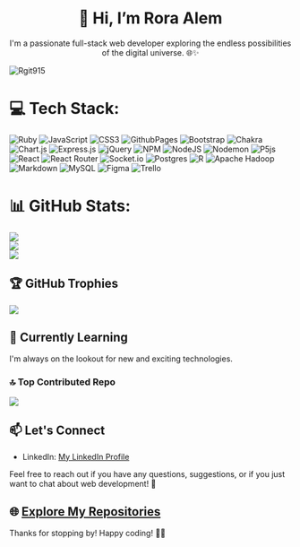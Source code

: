 <h1 align="center">👋 Hi, I’m Rora Alem</h1>
<p align="center"> I'm a passionate full-stack web developer exploring the endless possibilities of the digital universe. 🌐✨<br/></p>

<p align="left"> <img src="https://komarev.com/ghpvc/?username=Rgit915&color=blue&style=plastic" alt="Rgit915" /> </p>

# 💻 Tech Stack:
 ![Ruby](https://img.shields.io/badge/ruby-%23CC342D.svg?style=flat&logo=ruby&logoColor=white) ![JavaScript](https://img.shields.io/badge/javascript-%23323330.svg?style=flat&logo=javascript&logoColor=%23F7DF1E) ![CSS3](https://img.shields.io/badge/css3-%231572B6.svg?style=flat&logo=css3&logoColor=white) ![GithubPages](https://img.shields.io/badge/github%20pages-121013?style=flat&logo=github&logoColor=white) ![Bootstrap](https://img.shields.io/badge/bootstrap-%238511FA.svg?style=flat&logo=bootstrap&logoColor=white) ![Chakra](https://img.shields.io/badge/chakra-%234ED1C5.svg?style=flat&logo=chakraui&logoColor=white) ![Chart.js](https://img.shields.io/badge/chart.js-F5788D.svg?style=flat&logo=chart.js&logoColor=white) ![Express.js](https://img.shields.io/badge/express.js-%23404d59.svg?style=flat&logo=express&logoColor=%2361DAFB) ![jQuery](https://img.shields.io/badge/jquery-%230769AD.svg?style=flat&logo=jquery&logoColor=white) ![NPM](https://img.shields.io/badge/NPM-%23CB3837.svg?style=flat&logo=npm&logoColor=white) ![NodeJS](https://img.shields.io/badge/node.js-6DA55F?style=flat&logo=node.js&logoColor=white) ![Nodemon](https://img.shields.io/badge/NODEMON-%23323330.svg?style=flat&logo=nodemon&logoColor=%BBDEAD) ![P5js](https://img.shields.io/badge/p5.js-ED225D?style=flat&logo=p5.js&logoColor=FFFFFF) ![React](https://img.shields.io/badge/react-%2320232a.svg?style=flat&logo=react&logoColor=%2361DAFB) ![React Router](https://img.shields.io/badge/React_Router-CA4245?style=flat&logo=react-router&logoColor=white) ![Socket.io](https://img.shields.io/badge/Socket.io-black?style=flat&logo=socket.io&badgeColor=010101) ![Postgres](https://img.shields.io/badge/postgres-%23316192.svg?style=flat&logo=postgresql&logoColor=white) ![R](https://img.shields.io/badge/r-%23276DC3.svg?style=flat&logo=r&logoColor=white)  ![Apache Hadoop](https://img.shields.io/badge/Apache%20Hadoop-66CCFF?style=flat&logo=apachehadoop&logoColor=black)  ![Markdown](https://img.shields.io/badge/markdown-%23000000.svg?style=flat&logo=markdown&logoColor=white) ![MySQL](https://img.shields.io/badge/mysql-%2300000f.svg?style=flat&logo=mysql&logoColor=white) ![Figma](https://img.shields.io/badge/figma-%23F24E1E.svg?style=flat&logo=figma&logoColor=white) ![Trello](https://img.shields.io/badge/Trello-%23026AA7.svg?style=flat&logo=Trello&logoColor=white)


# 📊 GitHub Stats:
![](https://github-readme-stats.vercel.app/api?username=Rgit915&theme=dark&hide_border=false&include_all_com+++++++mits=true&count_private=true)<br/> 
![](https://github-readme-streak-stats.herokuapp.com/?user=Rgit915&theme=dark&hide_border=false)<br/>
![](https://github-readme-stats.vercel.app/api/top-langs/?username=Rgit915&theme=dark&hide_border=false&include_all_commits=true&count_private=true&layout=compact)


## 🏆 GitHub Trophies
![](https://github-profile-trophy.vercel.app/?username=Rgit915&theme=dark&no-frame=false&no-bg=false&margin-w=4)

## 🌱 Currently Learning

I'm always on the lookout for new and exciting technologies.
  
### 🔝 Top Contributed Repo
![](https://github-contributor-stats.vercel.app/api?username=Rgit915&limit=5&theme=dark&combine_all_yearly_contributions=true)

## 📫 Let's Connect

- LinkedIn: [My LinkedIn Profile](www.linkedin.com/in/rora-alem)

Feel free to reach out if you have any questions, suggestions, or if you just want to chat about web development! 🌟

## 🌐 [Explore My Repositories](https://github.com/Rgit915?tab=repositories)

Thanks for stopping by! Happy coding! 🚀✨

<!---
Rgit915/Rgit915 is a ✨ special ✨ repository because its `README.md` (this file) appears on your GitHub profile.
You can click the Preview link to take a look at your changes.
--->
